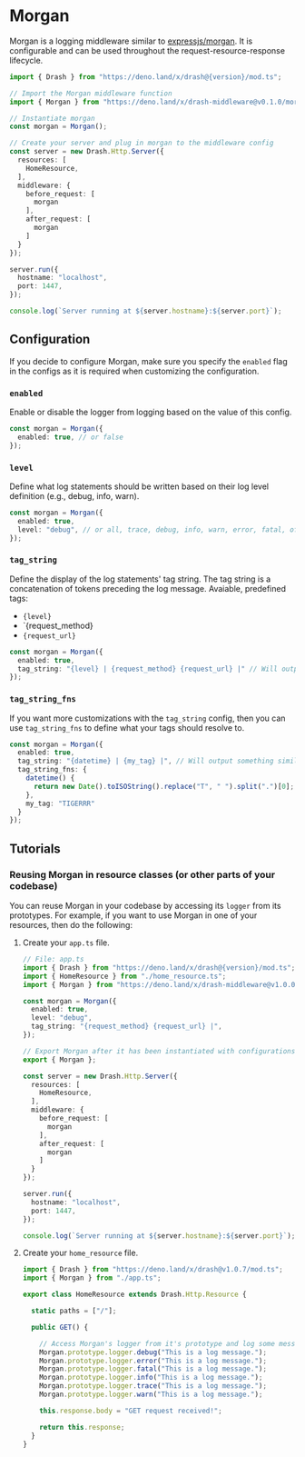 # Morgan

Morgan is a logging middleware similar to [expressjs/morgan](https://github.com/expressjs/morgan). It is configurable and can be used throughout the request-resource-response lifecycle.

```typescript
import { Drash } from "https://deno.land/x/drash@{version}/mod.ts";

// Import the Morgan middleware function
import { Morgan } from "https://deno.land/x/drash-middleware@v0.1.0/morgan/mod.ts";

// Instantiate morgan
const morgan = Morgan();

// Create your server and plug in morgan to the middleware config
const server = new Drash.Http.Server({
  resources: [
    HomeResource,
  ],
  middleware: {
    before_request: [
      morgan
    ],
    after_request: [
      morgan
    ]
  }
});

server.run({
  hostname: "localhost",
  port: 1447,
});

console.log(`Server running at ${server.hostname}:${server.port}`);
```

## Configuration

If you decide to configure Morgan, make sure you specify the `enabled` flag in the configs as it is required when customizing the configuration.

### `enabled`

Enable or disable the logger from logging based on the value of this config.

```typescript
const morgan = Morgan({
  enabled: true, // or false
});
```

### `level`

Define what log statements should be written based on their log level definition (e.g., debug, info, warn).

```typescript
const morgan = Morgan({
  enabled: true,
  level: "debug", // or all, trace, debug, info, warn, error, fatal, off
});
```

### `tag_string`

Define the display of the log statements' tag string. The tag string is a concatenation of tokens preceding the log message. Avaiable, predefined tags:

* `{level}`
* `{request_method}
* `{request_url}`

```typescript
const morgan = Morgan({
  enabled: true,
  tag_string: "{level} | {request_method} {request_url} |" // Will output something similar to "INFO | GET /home | The log message."
});
```

### `tag_string_fns`

If you want more customizations with the `tag_string` config, then you can use `tag_string_fns` to define what your tags should resolve to.

```typescript
const morgan = Morgan({
  enabled: true,
  tag_string: "{datetime} | {my_tag} |", // Will output something similar to "2020-07-12 10:32:14 | TIGERRR | The log message."
  tag_string_fns: {
    datetime() {
      return new Date().toISOString().replace("T", " ").split(".")[0];
    },
    my_tag: "TIGERRR"
  }
});
```

## Tutorials

### Reusing Morgan in resource classes (or other parts of your codebase)

You can reuse Morgan in your codebase by accessing its `logger` from its prototypes. For example, if you want to use Morgan in one of your resources, then do the following:

1. Create your `app.ts` file.

    ```typescript
    // File: app.ts
    import { Drash } from "https://deno.land/x/drash@{version}/mod.ts";
    import { HomeResource } from "./home_resource.ts";
    import { Morgan } from "https://deno.land/x/drash-middleware@v1.0.0/morgan.ts";
    
    const morgan = Morgan({
      enabled: true,
      level: "debug",
      tag_string: "{request_method} {request_url} |",
    });
    
    // Export Morgan after it has been instantiated with configurations
    export { Morgan };
    
    const server = new Drash.Http.Server({
      resources: [
        HomeResource,
      ],
      middleware: {
        before_request: [
          morgan
        ],
        after_request: [
          morgan
        ]
      }
    });
    
    server.run({
      hostname: "localhost",
      port: 1447,
    });
    
    console.log(`Server running at ${server.hostname}:${server.port}`);
    ```
    
2. Create your `home_resource` file.

    ```typescript
    import { Drash } from "https://deno.land/x/drash@v1.0.7/mod.ts";
    import { Morgan } from "./app.ts";
    
    export class HomeResource extends Drash.Http.Resource {
    
      static paths = ["/"];
    
      public GET() {
    
        // Access Morgan's logger from it's prototype and log some messages
        Morgan.prototype.logger.debug("This is a log message.");
        Morgan.prototype.logger.error("This is a log message.");
        Morgan.prototype.logger.fatal("This is a log message.");
        Morgan.prototype.logger.info("This is a log message.");
        Morgan.prototype.logger.trace("This is a log message.");
        Morgan.prototype.logger.warn("This is a log message.");
    
        this.response.body = "GET request received!";
    
        return this.response;
      }
    }
    ```
